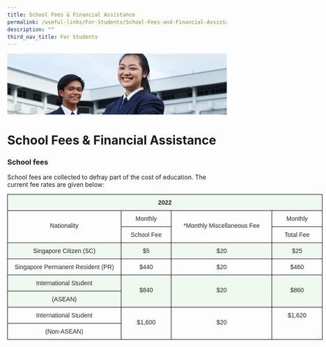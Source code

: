 ```yaml
---
title: School Fees & Financial Assistance
permalink: /useful-links/For-Students/School-Fees-and-Financial-Assistance/
description: ""
third_nav_title: For Students
---
```

![](/images/Useful%20Links.jpg)

School Fees & Financial Assistance
==================================

### School fees


School fees are collected to defray part of the cost of education. The current fee rates are given below:

<style type="text/css">
.tg  {border-collapse:collapse;border-spacing:0;}
.tg td{border-color:black;border-style:solid;border-width:1px;font-family:Arial, sans-serif;font-size:14px;
  overflow:hidden;padding:10px 5px;word-break:normal;}
.tg th{border-color:black;border-style:solid;border-width:1px;font-family:Arial, sans-serif;font-size:14px;
  font-weight:normal;overflow:hidden;padding:10px 5px;word-break:normal;}
.tg .tg-s8wm{background-color:#EFF9EF;color:#282828;font-weight:bold;text-align:center;vertical-align:top}
.tg .tg-nz19{color:#282828;text-align:center;vertical-align:top}
.tg .tg-s1hh{background-color:#EFF9EF;color:#282828;text-align:center;vertical-align:top}
</style>
<table class="tg" style="undefined;table-layout: fixed; width: 724px">
<colgroup>
<col style="width: 261px">
<col style="width: 116px">
<col style="width: 231px">
<col style="width: 116px">
</colgroup>
<thead>
  <tr>
    <th class="tg-s8wm" colspan="4"><span style="font-weight:700;color:#282828;background-color:transparent">2022</span></th>
  </tr>
</thead>
<tbody>
  <tr>
    <td class="tg-nz19" rowspan="2"><br>Nationality<br></td>
    <td class="tg-nz19"><span style="color:#282828;background-color:transparent">Monthly</span></td>
    <td class="tg-nz19" rowspan="2"><br><span style="color:#282828;background-color:transparent">*Monthly Miscellaneous Fee</span></td>
    <td class="tg-nz19"><span style="color:#282828;background-color:transparent">Monthly</span></td>
  </tr>
  <tr>
    <td class="tg-nz19"><span style="color:#282828;background-color:transparent">School Fee</span></td>
    <td class="tg-nz19"><span style="color:#282828;background-color:transparent">Total Fee</span></td>
  </tr>
  <tr>
    <td class="tg-s1hh"><span style="color:#282828;background-color:transparent">Singapore Citizen (SC)</span></td>
    <td class="tg-s1hh"><span style="color:#282828;background-color:transparent">$5</span></td>
    <td class="tg-s1hh"><span style="color:#282828;background-color:transparent">$20</span></td>
    <td class="tg-s1hh"><span style="color:#282828;background-color:transparent">$25</span></td>
  </tr>
  <tr>
    <td class="tg-nz19"><span style="color:#282828;background-color:transparent">Singapore Permanent Resident (PR)</span></td>
    <td class="tg-nz19"><span style="color:#282828;background-color:transparent">$440</span></td>
    <td class="tg-nz19"><span style="color:#282828;background-color:transparent">$20</span></td>
    <td class="tg-nz19"><span style="color:#282828;background-color:transparent">$460</span></td>
  </tr>
  <tr>
    <td class="tg-s1hh"><span style="color:#282828;background-color:transparent">International Student</span></td>
    <td class="tg-s1hh" rowspan="2"><br><span style="color:#282828;background-color:transparent">$840</span></td>
    <td class="tg-s1hh" rowspan="2"><br><span style="color:#282828;background-color:transparent">$20</span></td>
    <td class="tg-s1hh" rowspan="2"><br><span style="color:#282828;background-color:transparent">$860</span></td>
  </tr>
  <tr>
    <td class="tg-s1hh"><span style="color:#282828;background-color:transparent">(ASEAN)</span></td>
  </tr>
  <tr>
    <td class="tg-nz19"><span style="color:#282828;background-color:transparent">International Student</span></td>
    <td class="tg-nz19" rowspan="2"><br><span style="color:#282828;background-color:transparent">$1,600</span></td>
    <td class="tg-nz19" rowspan="2"><br><span style="color:#282828;background-color:transparent">$20</span></td>
    <td class="tg-nz19" rowspan="2"><span style="color:#282828;background-color:transparent">$1,620</span></td>
  </tr>
  <tr>
    <td class="tg-nz19"><span style="color:#282828;background-color:transparent">(Non-ASEAN)</span></td>
  </tr>
</tbody>
</table>
